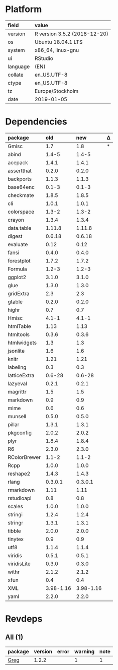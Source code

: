 # Platform

|field    |value                        |
|:--------|:----------------------------|
|version  |R version 3.5.2 (2018-12-20) |
|os       |Ubuntu 18.04.1 LTS           |
|system   |x86_64, linux-gnu            |
|ui       |RStudio                      |
|language |(EN)                         |
|collate  |en_US.UTF-8                  |
|ctype    |en_US.UTF-8                  |
|tz       |Europe/Stockholm             |
|date     |2019-01-05                   |

# Dependencies

|package      |old       |new       |Δ  |
|:------------|:---------|:---------|:--|
|Gmisc        |1.7       |1.8       |*  |
|abind        |1.4-5     |1.4-5     |   |
|acepack      |1.4.1     |1.4.1     |   |
|assertthat   |0.2.0     |0.2.0     |   |
|backports    |1.1.3     |1.1.3     |   |
|base64enc    |0.1-3     |0.1-3     |   |
|checkmate    |1.8.5     |1.8.5     |   |
|cli          |1.0.1     |1.0.1     |   |
|colorspace   |1.3-2     |1.3-2     |   |
|crayon       |1.3.4     |1.3.4     |   |
|data.table   |1.11.8    |1.11.8    |   |
|digest       |0.6.18    |0.6.18    |   |
|evaluate     |0.12      |0.12      |   |
|fansi        |0.4.0     |0.4.0     |   |
|forestplot   |1.7.2     |1.7.2     |   |
|Formula      |1.2-3     |1.2-3     |   |
|ggplot2      |3.1.0     |3.1.0     |   |
|glue         |1.3.0     |1.3.0     |   |
|gridExtra    |2.3       |2.3       |   |
|gtable       |0.2.0     |0.2.0     |   |
|highr        |0.7       |0.7       |   |
|Hmisc        |4.1-1     |4.1-1     |   |
|htmlTable    |1.13      |1.13      |   |
|htmltools    |0.3.6     |0.3.6     |   |
|htmlwidgets  |1.3       |1.3       |   |
|jsonlite     |1.6       |1.6       |   |
|knitr        |1.21      |1.21      |   |
|labeling     |0.3       |0.3       |   |
|latticeExtra |0.6-28    |0.6-28    |   |
|lazyeval     |0.2.1     |0.2.1     |   |
|magrittr     |1.5       |1.5       |   |
|markdown     |0.9       |0.9       |   |
|mime         |0.6       |0.6       |   |
|munsell      |0.5.0     |0.5.0     |   |
|pillar       |1.3.1     |1.3.1     |   |
|pkgconfig    |2.0.2     |2.0.2     |   |
|plyr         |1.8.4     |1.8.4     |   |
|R6           |2.3.0     |2.3.0     |   |
|RColorBrewer |1.1-2     |1.1-2     |   |
|Rcpp         |1.0.0     |1.0.0     |   |
|reshape2     |1.4.3     |1.4.3     |   |
|rlang        |0.3.0.1   |0.3.0.1   |   |
|rmarkdown    |1.11      |1.11      |   |
|rstudioapi   |0.8       |0.8       |   |
|scales       |1.0.0     |1.0.0     |   |
|stringi      |1.2.4     |1.2.4     |   |
|stringr      |1.3.1     |1.3.1     |   |
|tibble       |2.0.0     |2.0.0     |   |
|tinytex      |0.9       |0.9       |   |
|utf8         |1.1.4     |1.1.4     |   |
|viridis      |0.5.1     |0.5.1     |   |
|viridisLite  |0.3.0     |0.3.0     |   |
|withr        |2.1.2     |2.1.2     |   |
|xfun         |0.4       |0.4       |   |
|XML          |3.98-1.16 |3.98-1.16 |   |
|yaml         |2.2.0     |2.2.0     |   |

# Revdeps

## All (1)

|package                  |version |error |warning |note |
|:------------------------|:-------|:-----|:-------|:----|
|[Greg](problems.md#greg) |1.2.2   |      |1       |1    |

